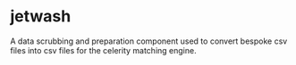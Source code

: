 # jetwash
A data scrubbing and preparation component used to convert bespoke csv files into csv files for the celerity matching engine.

